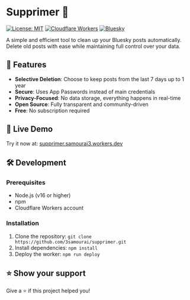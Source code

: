 # Supprimer 🧹

[![License: MIT](https://img.shields.io/badge/License-MIT-blue.svg)](https://opensource.org/licenses/MIT)
[![Cloudflare Workers](https://img.shields.io/badge/Cloudflare-Workers-orange.svg)](https://workers.cloudflare.com)
[![Bluesky](https://img.shields.io/badge/Bluesky-0085FF?logo=data:image/png;base64,iVBORw0KGgoAAAANSUhEUgAAAA4AAAAOCAYAAAAfSC3RAAAACXBIWXMAAAsTAAALEwEAmpwYAAAAAXNSR0IArs4c6QAAAARnQU1BAACxjwv8YQUAAADASURBVHgBjZLBDcIwEARPCX/cAX7yI1RAOiAdkA4SUgEpgQ7SDqGDpANC5wkqgNXZsmIjDNmXLP/O7N7ZjjQoNq0rnIpXA7QFaHTJhL7Rd0/0L1wZMGdbXRGqvADNB98vxKwwF+ZXcL7xbEKGiWlgvp3xHHNqYGYhQ9hoNWQYQ+wqG0pQYb1NpJ2pz5Qw5yLngWtMk9kw7JCg8cj5CCo5hBX4YJHNlykuGRLQY0BqvYkzdOcN8DwzXu0Yb8GbD4USPnaA2w3TAAAAAElFTkSuQmCC)](https://bsky.app)

A simple and efficient tool to clean up your Bluesky posts automatically. Delete old posts with ease while maintaining full control over your data.

## 🌟 Features

- **Selective Deletion**: Choose to keep posts from the last 7 days up to 1 year
- **Secure**: Uses App Passwords instead of main credentials
- **Privacy-Focused**: No data storage, everything happens in real-time
- **Open Source**: Fully transparent and community-driven
- **Free**: No subscription required

## 🚀 Live Demo

Try it now at: [supprimer.samourai3.workers.dev](https://supprimer.samourai3.workers.dev)

## 🛠️ Development

### Prerequisites

- Node.js (v16 or higher)
- npm
- Cloudflare Workers account

### Installation

1. Clone the repository: `git clone https://github.com/3samourai/supprimer.git`
2. Install dependencies: `npm install`
3. Deploy the worker: `npm run deploy`

## ⭐ Show your support

Give a ⭐️ if this project helped you!